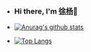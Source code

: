 - ### Hi there, I'm [徐杨](http://xuyang.run/blog)👋

- [![Anurag's github stats](https://github-readme-stats.vercel.app/api?username=xuyang9978&show_icons=true&theme=radical)](https://github.com/anuraghazra/github-readme-stats)

- [![Top Langs](https://github-readme-stats.vercel.app/api/top-langs/?username=xuyang9978&hide=tsql,javascript,css&theme=radical)](https://github.com/anuraghazra/github-readme-stats)

